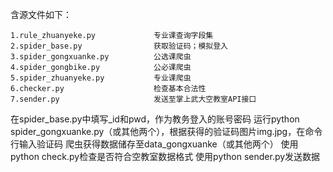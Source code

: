 含源文件如下：

    1.rule_zhuanyeke.py             专业课查询字段集
    2.spider_base.py                获取验证码；模拟登入
    3.spider_gongxuanke.py          公选课爬虫
    4.spider_gongbike.py            公必课爬虫
    5.spider_zhuanyeke.py           专业课爬虫
    6.checker.py                    检查基本合法性
    7.sender.py                     发送至掌上武大空教室API接口

在spider_base.py中填写_id和pwd，作为教务登入的账号密码
运行python spider_gongxuanke.py（或其他两个），根据获得的验证码图片img.jpg，在命令行输入验证码
爬虫获得数据储存至data_gongxuanke（或其他两个）
使用python check.py检查是否符合空教室数据格式
使用python sender.py发送数据
